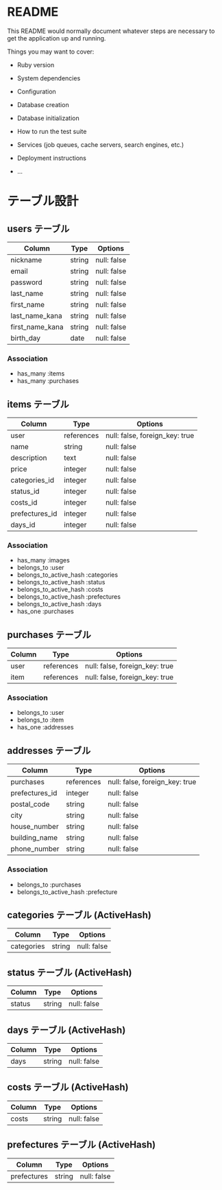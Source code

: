 # README

This README would normally document whatever steps are necessary to get the
application up and running.

Things you may want to cover:

* Ruby version

* System dependencies

* Configuration

* Database creation

* Database initialization

* How to run the test suite

* Services (job queues, cache servers, search engines, etc.)

* Deployment instructions

* ...

# テーブル設計

## users テーブル

| Column          | Type   | Options     |
| --------------- | ------ | ----------- |
| nickname        | string | null: false |
| email           | string | null: false |
| password        | string | null: false |
| last_name       | string | null: false |
| first_name      | string | null: false |
| last_name_kana  | string | null: false |
| first_name_kana | string | null: false |
| birth_day       | date   | null: false |

### Association

- has_many :items
- has_many :purchases

## items テーブル

| Column          | Type       | Options                        |
| --------------- | ---------- | ------------------------------ |
| user            | references | null: false, foreign_key: true |
| name            | string     | null: false                    |
| description     | text       | null: false                    |
| price           | integer    | null: false                    |
| categories_id   | integer    | null: false                    |
| status_id       | integer    | null: false                    |
| costs_id        | integer    | null: false                    |
| prefectures_id  | integer    | null: false                    |
| days_id         | integer    | null: false                    |

### Association

- has_many :images
- belongs_to :user
- belongs_to_active_hash :categories
- belongs_to_active_hash :status
- belongs_to_active_hash :costs
- belongs_to_active_hash :prefectures
- belongs_to_active_hash :days
- has_one :purchases

## purchases テーブル

| Column          | Type       | Options                        |
| --------------- | ---------- | ------------------------------ |
| user            | references | null: false, foreign_key: true |
| item            | references | null: false, foreign_key: true |

### Association

- belongs_to :user
- belongs_to :item
- has_one :addresses

## addresses テーブル

| Column          | Type       | Options                        |
| --------------- | ---------- | ------------------------------ |
| purchases       | references | null: false, foreign_key: true |
| prefectures_id  | integer    | null: false                    |
| postal_code     | string     | null: false                    |
| city            | string     | null: false                    |
| house_number    | string     | null: false                    |
| building_name   | string     | null: false                    |
| phone_number    | string     | null: false                    |

### Association

- belongs_to :purchases
- belongs_to_active_hash :prefecture

## categories テーブル (ActiveHash)

| Column          | Type   | Options     |
| --------------- | ------ | ----------- |
| categories      | string | null: false |

## status テーブル (ActiveHash)

| Column          | Type   | Options     |
| --------------- | ------ | ----------- |
| status          | string | null: false |

## days テーブル (ActiveHash)

| Column          | Type   | Options     |
| --------------- | ------ | ----------- |
| days            | string | null: false |

## costs テーブル (ActiveHash)

| Column          | Type   | Options     |
| --------------- | ------ | ----------- |
| costs           | string | null: false |

## prefectures テーブル (ActiveHash)

| Column          | Type   | Options     |
| --------------- | ------ | ----------- |
| prefectures     | string | null: false |

